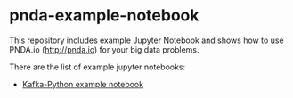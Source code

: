 # pnda-example-notebook

This repository includes example Jupyter Notebook and shows how to use PNDA.io (http://pnda.io) for your big data problems. 

There are the list of example jupyter notebooks:

* [Kafka-Python example notebook](./notebooks/kafka-python-example.ipynb)
